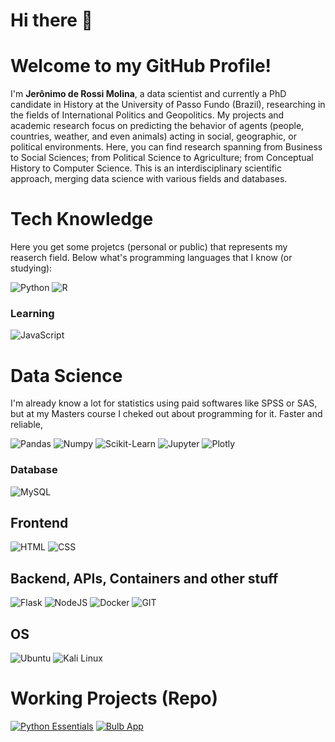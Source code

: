 # Hi there 👋
# Welcome to my GitHub Profile!

I'm **Jerônimo de Rossi Molina**, a data scientist and currently a PhD candidate in History at the University of Passo Fundo (Brazil), researching in the fields of International Politics and Geopolitics. My projects and academic research focus on predicting the behavior of agents (people, countries, weather, and even animals) acting in social, geographic, or political environments. Here, you can find research spanning from Business to Social Sciences; from Political Science to Agriculture; from Conceptual History to Computer Science. This is an interdisciplinary scientific approach, merging data science with various fields and databases.

# Tech Knowledge

Here you get some projetcs (personal or public) that represents my reaserch field. Below what's programming languages that I know (or studying):

![Python](https://img.shields.io/badge/Python-green?style=for-the-badge&logo=python&logoColor=white)
![R](https://img.shields.io/badge/R-blue?style=for-the-badge&logo=R&logoColor=white)

### Learning
![JavaScript](https://img.shields.io/badge/Javascript-yellow?style=for-the-badge&logo=JavaScript&logoColor=white)

# Data Science

I'm already know a lot for statistics using paid softwares like SPSS or SAS, but at my Masters course I cheked out about programming for it. Faster and reliable, 

![Pandas](https://img.shields.io/badge/Pandas-orange?style=for-the-badge&logo=pandas)
![Numpy](https://img.shields.io/badge/Numpy-red?style=for-the-badge&logo=NumPy)
![Scikit-Learn](https://img.shields.io/badge/Scikit_Learn-F7931E?style=for-the-badge&logo=scikitlearn&logoColor=white)
![Jupyter](https://img.shields.io/badge/Jupyter-F7931E?style=for-the-badge&logo=jupyter&logoColor=white)
![Plotly](https://img.shields.io/badge/Plotly-blue?style=for-the-badge&logo=plotly&logoColor=white)

### Database
![MySQL](https://img.shields.io/badge/MySQL-blue?style=for-the-badge&logo=mysql&logoColor=white)

## Frontend
![HTML](https://img.shields.io/badge/HTML-blue?style=for-the-badge&logo=HTML5&logoColor=white)
![CSS](https://img.shields.io/badge/CSS-purple?style=for-the-badge&logo=css&logoColor=white)

## Backend, APIs, Containers and other stuff
![Flask](https://img.shields.io/badge/Flask-grey?style=for-the-badge&logo=flask&logoColor=white)
![NodeJS](https://img.shields.io/badge/Node_JS-green?style=for-the-badge&logo=nodedotjs&logoColor=white)
![Docker](https://img.shields.io/badge/Docker-blue?style=for-the-badge&logo=docker&logoColor=white)
![GIT](https://img.shields.io/badge/Git-orange?style=for-the-badge&logo=git&logoColor=white)

## OS
![Ubuntu](https://img.shields.io/badge/Ubuntu-orange?style=for-the-badge&logo=ubuntu&logoColor=white)
![Kali Linux](https://img.shields.io/badge/Kali-blue?style=for-the-badge&logo=kalilinux&logoColor=white)

# Working Projects (Repo)

[![Python Essentials](https://github-readme-stats.vercel.app/api/pin/?username=jeronimo-molina&repo=python-essentials&theme=merko)](https://github.com/jeronimo-molina/python-essentials)
[![Bulb App](https://github-readme-stats.vercel.app/api/pin/?username=jeronimo-molina&repo=bulb-app&theme=merko)](https://github.com/jeronimo-molina/bulb-app)


